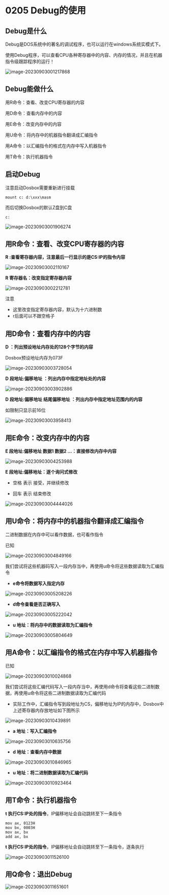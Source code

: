 # 0205 Debug的使用

## Debug是什么

Debug是DOS系统中的著名的调试程序，也可以运行在windows系统实模式下。

使用Debug程序，可以查看CPU各种寄存器中的内容、内存的情况，并且在机器指令级跟踪程序的运行！

  ![image-20230903001217868](./assets/image-20230903001217868.png)

## Debug能做什么

用R命令：查看、改变CPU寄存器的内容

用D命令：查看内存中的内容

用E命令：改变内存中的内容

用U命令：将内存中的机器指令翻译成汇编指令

用A命令：以汇编指令的格式在内存中写入机器指令

用T命令：执行机器指令  

## 启动Debug

注意启动Dosbox需要重新进行挂载

```shell
mount c: d:\xxx\masm
```

而后切换Dosbox的默认Z盘到C盘

```shell
c:
```

![image-20230903001906274](./assets/image-20230903001906274.png)

## 用R命令：查看、改变CPU寄存器的内容

**R :查看寄存器内容，注意最后一行显示的是CS:IP的指令内容**

![image-20230903002110167](./assets/image-20230903002110167.png)

**R 寄存器名：改变指定寄存器内容**

![image-20230903002212781](./assets/image-20230903002212781.png)

注意

- 这里改变指定寄存器内容，默认为十六进制数
- r后面可以不跟空格子

## 用D命令：查看内存中的内容

**D ：列出预设地址内存处的128个字节的内容**

Dosbox预设地址内存为073F

![image-20230903003728054](./assets/image-20230903003728054.png)

**D 段地址:偏移地址 ：列出内存中指定地址处的内容**

![image-20230903003902886](./assets/image-20230903003902886.png)

**D 段地址:偏移地址 结尾偏移地址 ：列出内存中指定地址范围内的内容**  

如限制只显示前16位

![image-20230903003958413](./assets/image-20230903003958413.png)

## 用E命令：改变内存中的内容

**E 段地址:偏移地址 数据1 数据2 ...：直接修改内存中内容**

![image-20230903004253988](./assets/image-20230903004253988.png)

**E 段地址:偏移地址：逐个询问式修改**

- 空格 表示 接受，并继续修改

- 回车 表示 结束修改  

![image-20230903004444026](./assets/image-20230903004444026.png)

## 用U命令：将内存中的机器指令翻译成汇编指令

二进制数据在内存中可以看作数据，也可看作指令

已知

![image-20230903004849166](./assets/image-20230903004849166.png)

我们尝试将这些机器码写入一段内存当中，再使用u命令将这些数据读取为汇编指令

- **e命令将数据写入指定内存**

![image-20230903005208226](./assets/image-20230903005208226.png)

- **d命令查看是否正确写入**

![image-20230903005222042](./assets/image-20230903005222042.png)

- **u 地址：将内存中的数据读取为汇编指令**

![image-20230903005804649](./assets/image-20230903005804649.png)

## 用A命令：以汇编指令的格式在内存中写入机器指令

已知

![image-20230903010024868](./assets/image-20230903010024868.png)

我们尝试将这些汇编代码写入一段内存当中，再使用d命令将查看这些二进制数据，再使用u命令将这些二进制数据读取为汇编代码

- 实际工作中，汇编指令写到段地址为CS，偏移地址为IP的内存中，Dosbox中上述寄存器内存放地址如下图所示

![image-20230903010439891](./assets/image-20230903010439891.png)

- **a 地址：写入汇编指令**

![image-20230903010635756](./assets/image-20230903010635756.png)

- **d 地址：查看内存中数据**

![image-20230903010846965](./assets/image-20230903010846965.png)

- **u 地址：将二进制数据读取为汇编代码**

![image-20230903010923464](./assets/image-20230903010923464.png)

## 用T命令：执行机器指令

**t 执行CS:IP处的指令**，IP偏移地址会自动跳转至下一条指令

```assembly
mov ax, 0123H
mov bx, 0003H
mov ax, bx
add ax, bx
```

**t 执行CS:IP处的指令**，IP偏移地址会自动跳转至下一条指令，逐条执行

![image-20230903011526100](./assets/image-20230903011526100.png)

## 用Q命令：退出Debug

![image-20230903011651601](./assets/image-20230903011651601.png)